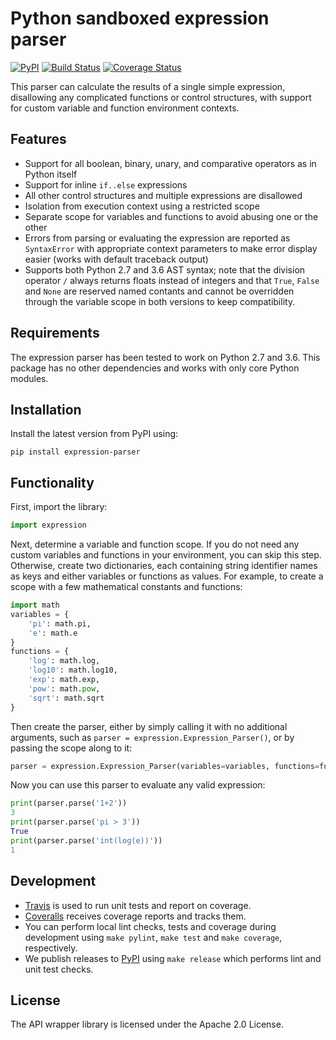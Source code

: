 # Python sandboxed expression parser

[![PyPI](https://img.shields.io/pypi/v/expression-parser.svg)](https://pypi.python.org/pypi/expression-parser)
[![Build 
Status](https://travis-ci.org/lhelwerd/expression-parser.svg?branch=master)](https://travis-ci.org/lhelwerd/expression-parser)
[![Coverage 
Status](https://coveralls.io/repos/github/lhelwerd/expression-parser/badge.svg?branch=master)](https://coveralls.io/github/lhelwerd/expression-parser?branch=master)

This parser can calculate the results of a single simple expression,
disallowing any complicated functions or control structures, with support for
custom variable and function environment contexts.

## Features

- Support for all boolean, binary, unary, and comparative operators as in 
  Python itself
- Support for inline `if..else` expressions
- All other control structures and multiple expressions are disallowed
- Isolation from execution context using a restricted scope
- Separate scope for variables and functions to avoid abusing one or the other
- Errors from parsing or evaluating the expression are reported as 
  `SyntaxError` with appropriate context parameters to make error display 
  easier (works with default traceback output)
- Supports both Python 2.7 and 3.6 AST syntax; note that the division operator 
  `/` always returns floats instead of integers and that `True`, `False` and 
  `None` are reserved named contants and cannot be overridden through the 
  variable scope in both versions to keep compatibility.

## Requirements

The expression parser has been tested to work on Python 2.7 and 3.6. This 
package has no other dependencies and works with only core Python modules.

## Installation

Install the latest version from PyPI using:

```
pip install expression-parser
```

## Functionality

First, import the library:

```python
import expression
```

Next, determine a variable and function scope. If you do not need any custom
variables and functions in your environment, you can skip this step. Otherwise,
create two dictionaries, each containing string identifier names as keys and
either variables or functions as values. For example, to create a scope with
a few mathematical constants and functions:

```python
import math
variables = {
    'pi': math.pi,
    'e': math.e
}
functions = {
    'log': math.log,
    'log10': math.log10,
    'exp': math.exp,
    'pow': math.pow,
    'sqrt': math.sqrt
}
```

Then create the parser, either by simply calling it with no additional 
arguments, such as `parser = expression.Expression_Parser()`, or by passing the 
scope along to it:

```python
parser = expression.Expression_Parser(variables=variables, functions=functions)
```

Now you can use this parser to evaluate any valid expression:

```python
print(parser.parse('1+2'))
3
print(parser.parse('pi > 3'))
True
print(parser.parse('int(log(e))'))
1
```

## Development

- [Travis](https://travis-ci.org/lhelwerd/expression-parser) is used to run 
  unit tests and report on coverage.
- [Coveralls](https://coveralls.io/github/lhelwerd/expression-parser) receives 
  coverage reports and tracks them.
- You can perform local lint checks, tests and coverage during development 
  using `make pylint`, `make test` and `make coverage`, respectively.
- We publish releases to [PyPI](https://pypi.python.org/pypi/expression-parser) 
  using `make release` which performs lint and unit test checks.

## License

The API wrapper library is licensed under the Apache 2.0 License.
